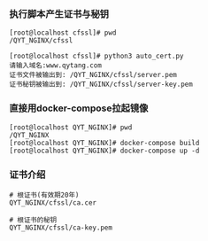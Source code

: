 ### 执行脚本产生证书与秘钥
```shell
[root@localhost cfssl]# pwd
/QYT_NGINX/cfssl

[root@localhost cfssl]# python3 auto_cert.py
请输入域名:www.qytang.com
证书文件被输出到: /QYT_NGINX/cfssl/server.pem
证书秘钥被输出到: /QYT_NGINX/cfssl/server-key.pem

```

### 直接用docker-compose拉起镜像
```shell
[root@localhost QYT_NGINX]# pwd
/QYT_NGINX
[root@localhost QYT_NGINX]# docker-compose build
[root@localhost QYT_NGINX]# docker-compose up -d

```

### 证书介绍
```angular2html
# 根证书(有效期20年)
QYT_NGINX/cfssl/ca.cer

# 根证书的秘钥
QYT_NGINX/cfssl/ca-key.pem

```
